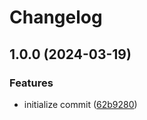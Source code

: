 # Changelog

## 1.0.0 (2024-03-19)


### Features

* initialize commit ([62b9280](https://github.com/re-taro/create-dawn/commit/62b9280d71a3bd85b253ad5c3176414bdfe76289))
